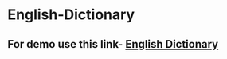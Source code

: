 # English-Dictionary 
## For demo use this link- [English Dictionary](https://nafisashameemraha.github.io/English-Dictionary/)

